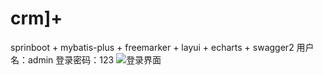 # crm]+
sprinboot + mybatis-plus + freemarker + layui + echarts + swagger2
用户名：admin
登录密码：123
![登录界面]()
